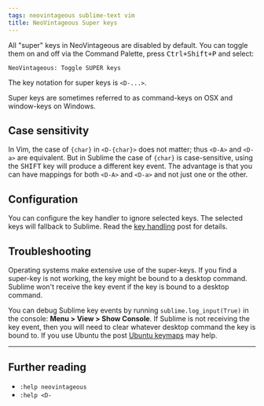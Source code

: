 ```yaml
---
tags: neovintageous sublime-text vim
title: NeoVintageous Super keys
---
```


All "super" keys in NeoVintageous are disabled by default. You can toggle them on and off via the Command Palette, press <kbd>Ctrl+Shift+P</kbd> and select:

```
NeoVintageous: Toggle SUPER keys
```

The key notation for super keys is `<D-...>`.

Super keys are sometimes referred to as command-keys on OSX and window-keys on Windows.

## Case sensitivity

In Vim, the case of `{char}` in `<D-{char}>` does not matter; thus `<D-A>` and `<D-a>` are equivalent.  But in Sublime the case of `{char}` is case-sensitive, using the <kbd>SHIFT</kbd> key will produce a different key event. The advantage is that you can have mappings for both `<D-A>` and `<D-a>` and not just one or the other.

## Configuration

You can configure the key handler to ignore selected keys. The selected keys will fallback to Sublime. Read the [key handling](/2022/09/22/neovintageous-key-handler/) post for details.

## Troubleshooting

Operating systems make extensive use of the super-keys. If you find a super-key is not working, the key might be bound to a desktop command. Sublime won't receive the key event if the key is bound to a desktop command.

You can debug Sublime key events by running `sublime.log_input(True)` in the console: **Menu > View > Show Console**. If Sublime is not receiving the key event, then you will need to clear whatever desktop command the key is bound to. If you use Ubuntu the post [Ubuntu keymaps](/2018/02/17/ubuntu-keymaps/) may help.

---

## Further reading

* `:help neovintageous`
* `:help <D-`
